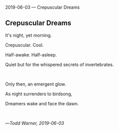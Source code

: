 2019-06-03 — Crepuscular Dreams

## Crepuscular Dreams

It's night, yet morning.

Crepuscular. Cool.

Half-awake. Half-asleep.

Quiet but for the whispered secrets of invertebrates.

&nbsp;

Only then, an emergent glow.

As night surrenders to birdsong,  

Dreamers wake and face the dawn.

&nbsp;  

—_Todd Warner, 2019-06-03_
